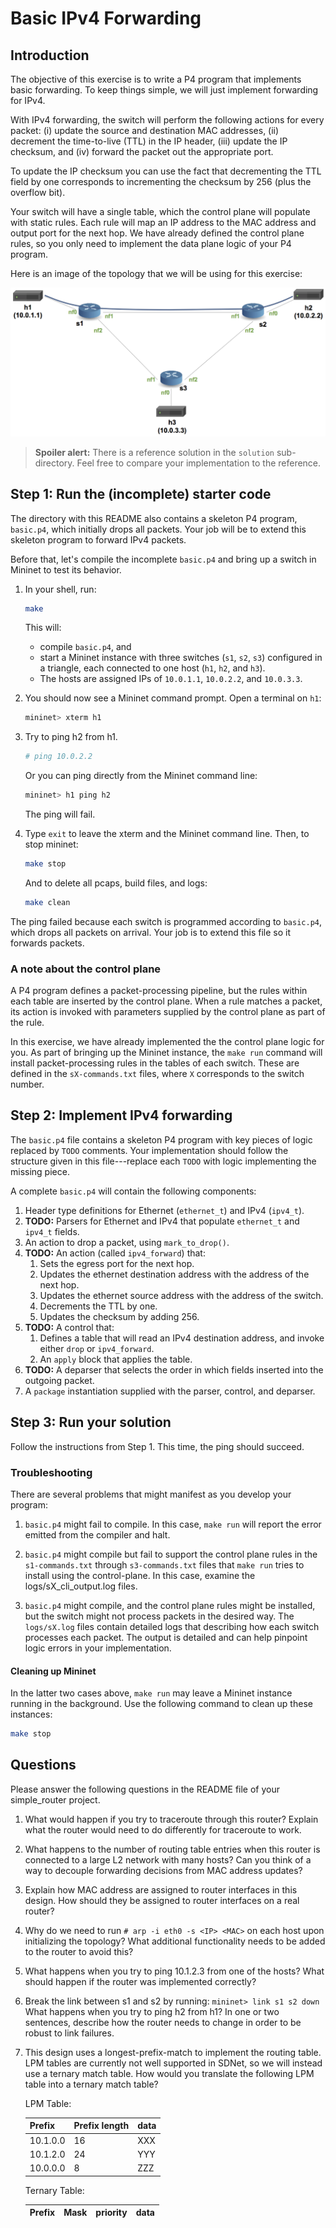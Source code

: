 # Basic IPv4 Forwarding

## Introduction

The objective of this exercise is to write a P4 program that
implements basic forwarding. To keep things simple, we will just
implement forwarding for IPv4.

With IPv4 forwarding, the switch will perform the following actions
for every packet: (i) update the source and destination MAC addresses,
(ii) decrement the time-to-live (TTL) in the IP header, (iii) update
the IP checksum, and (iv) forward the packet out the appropriate port.

To update the IP checksum you can use the fact that decrementing the
TTL field by one corresponds to incrementing the checksum by 256 (plus
the overflow bit).

Your switch will have a single table, which the control plane will
populate with static rules. Each rule will map an IP address to the
MAC address and output port for the next hop. We have already defined
the control plane rules, so you only need to implement the data plane
logic of your P4 program.

Here is an image of the topology that we will be using for this exercise:

![triangle-topo](basic-topo.png)

> **Spoiler alert:** There is a reference solution in the `solution`
> sub-directory. Feel free to compare your implementation to the
> reference.

## Step 1: Run the (incomplete) starter code

The directory with this README also contains a skeleton P4 program,
`basic.p4`, which initially drops all packets. Your job will be to
extend this skeleton program to forward IPv4 packets.

Before that, let's compile the incomplete `basic.p4` and bring
up a switch in Mininet to test its behavior.

1. In your shell, run:
   ```bash
   make
   ```
   This will:
   * compile `basic.p4`, and
   * start a Mininet instance with three switches (`s1`, `s2`, `s3`)
     configured in a triangle, each connected to one host (`h1`, `h2`,
     and `h3`).
   * The hosts are assigned IPs of `10.0.1.1`, `10.0.2.2`, and `10.0.3.3`.

2. You should now see a Mininet command prompt. Open a terminal on `h1`:
   ```bash
   mininet> xterm h1
   ```
3. Try to ping h2 from h1.
   ```bash
   # ping 10.0.2.2
   ```
   Or you can ping directly from the Mininet command line:
   ```bash
   mininet> h1 ping h2
   ```
   The ping will fail.

4. Type `exit` to leave the xterm and the Mininet command line.
   Then, to stop mininet:
   ```bash
   make stop
   ```
   And to delete all pcaps, build files, and logs:
   ```bash
   make clean
   ```

The ping failed because each switch is programmed according to
`basic.p4`, which drops all packets on arrival. Your job is to
extend this file so it forwards packets.

### A note about the control plane

A P4 program defines a packet-processing pipeline, but the rules
within each table are inserted by the control plane. When a rule
matches a packet, its action is invoked with parameters supplied by
the control plane as part of the rule.

In this exercise, we have already implemented the the control plane
logic for you. As part of bringing up the Mininet instance, the
`make run` command will install packet-processing rules in the tables of
each switch. These are defined in the `sX-commands.txt` files, where
`X` corresponds to the switch number.

## Step 2: Implement IPv4 forwarding

The `basic.p4` file contains a skeleton P4 program with key pieces of
logic replaced by `TODO` comments. Your implementation should follow
the structure given in this file---replace each `TODO` with logic
implementing the missing piece.

A complete `basic.p4` will contain the following components:

1. Header type definitions for Ethernet (`ethernet_t`) and IPv4 (`ipv4_t`).
2. **TODO:** Parsers for Ethernet and IPv4 that populate `ethernet_t` and `ipv4_t` fields.
3. An action to drop a packet, using `mark_to_drop()`.
4. **TODO:** An action (called `ipv4_forward`) that:
	1. Sets the egress port for the next hop. 
	2. Updates the ethernet destination address with the address of the next hop. 
	3. Updates the ethernet source address with the address of the switch. 
	4. Decrements the TTL by one.
	4. Updates the checksum by adding 256.
5. **TODO:** A control that:
    1. Defines a table that will read an IPv4 destination address, and
       invoke either `drop` or `ipv4_forward`.
    2. An `apply` block that applies the table.   
6. **TODO:** A deparser that selects the order
    in which fields inserted into the outgoing packet.
7. A `package` instantiation supplied with the parser, control, and deparser.

## Step 3: Run your solution

Follow the instructions from Step 1. This time, the ping should succeed.

### Troubleshooting

There are several problems that might manifest as you develop your program:

1. `basic.p4` might fail to compile. In this case, `make run` will
report the error emitted from the compiler and halt.

2. `basic.p4` might compile but fail to support the control plane
rules in the `s1-commands.txt` through `s3-commands.txt` files that
`make run` tries to install using the control-plane. In this case,
examine the logs/sX_cli_output.log files.

3. `basic.p4` might compile, and the control plane rules might be
installed, but the switch might not process packets in the desired
way. The `logs/sX.log` files contain detailed logs that describing
how each switch processes each packet. The output is detailed and can
help pinpoint logic errors in your implementation.


#### Cleaning up Mininet

In the latter two cases above, `make run` may leave a Mininet instance
running in the background. Use the following command to clean up
these instances:

```bash
make stop
```

## Questions

Please answer the following questions in the README file of your simple_router
project.

1. What would happen if you try to traceroute through this router? Explain
   what the router would need to do differently for traceroute to work.
2. What happens to the number of routing table entries when this router
   is connected to a large L2 network with many hosts? Can you think of a
   way to decouple forwarding decisions from MAC address updates?
3. Explain how MAC address are assigned to router interfaces in this design.
   How should they be assigned to router interfaces on a real router?
4. Why do we need to run `# arp -i eth0 -s <IP> <MAC>` on each host upon
   initializing the topology? What additional functionality needs to be added
   to the router to avoid this?
5. What happens when you try to ping 10.1.2.3 from one of the hosts? What
   should happen if the router was implemented correctly?
6. Break the link between s1 and s2 by running: `mininet> link s1 s2 down`
   What happens when you try to ping h2 from h1? In one or two sentences, describe
   how the router needs to change in order to be robust to link failures.
7. This design uses a longest-prefix-match to implement the routing table. LPM
   tables are currently not well supported in SDNet, so we will instead use a
   ternary match table. How would you translate the following LPM table into a
   ternary match table?

   LPM Table:

   Prefix   | Prefix length | data
   ---------|---------------|-----
   10.1.0.0 | 16            | XXX
   10.1.2.0 | 24            | YYY
   10.0.0.0 | 8             | ZZZ


   Ternary Table:

   Prefix   |     Mask    | priority | data
   ---------|-------------|----------|-----

